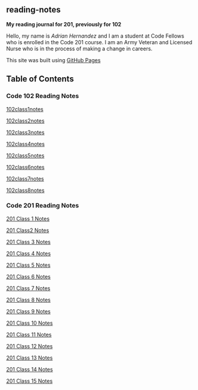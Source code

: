 ## reading-notes

**My reading journal for 201, previously for 102** 

Hello, my name is *Adrian Hernandez* and I am a student at Code Fellows who is enrolled in the Code 201 course. I am an Army Veteran and Licensed Nurse who is in the process of making a change in careers.



This site was built using [GitHub Pages](https://github.com/Adrian6759)

## Table of Contents

### Code 102 Reading Notes

[102class1notes](102/class1notes.md)

[102class2notes](102/class2notes.md)

[102class3notes](102/class3notes.md)

[102class4notes](102/class4notes.md)

[102class5notes](102/class5notes.md)

[102class6notes](102/class6notes.md)

[102class7notes](102/class7notes.md)

[102class8notes](102/class8notes.md)

### Code 201 Reading Notes

[201 Class 1 Notes](201/class-01.md)

[201 Class2 Notes](201/class-02.md)

[201 Class 3 Notes](201/class-03.md)

[201 Class 4 Notes](201/class-04.md)

[201 Class 5 Notes](201/class-05.md)

[201 Class 6 Notes](201/class-06.md)

[201 Class 7 Notes](201/class-07.md)

[201 Class 8 Notes](201/class-08.md)

[201 Class 9 Notes](201/class-09.md)

[201 Class 10 Notes](201/class-10.md)

[201 Class 11 Notes](201/class-11.md)

[201 Class 12 Notes](201/class-12.md)

[201 Class 13 Notes](201/class-13.md)

[201 Class 14 Notes](201/class-14.md)

[201 Class 15 Notes](201/class-15.md)